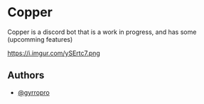 
# Copper

Copper is a discord bot that is a work in progress, and has some (upcomming features)

https://i.imgur.com/ySErtc7.png



## Authors

- [@gyrropro](https://github.com/gyrropro/)

